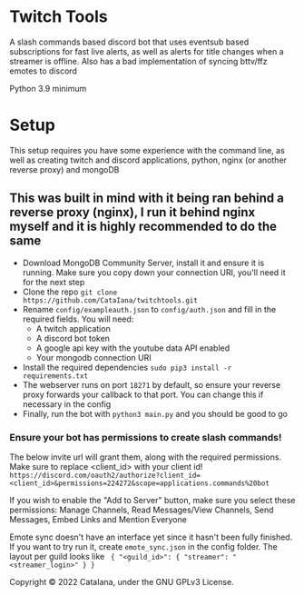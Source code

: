# Twitch Tools

A slash commands based discord bot that uses eventsub based subscriptions for fast live alerts, as well as alerts for title changes when a streamer is offline.
Also has a bad implementation of syncing bttv/ffz emotes to discord

Python 3.9 minimum

# Setup

This setup requires you have some experience with the command line, as well as creating twitch and discord applications, python, nginx (or another reverse proxy) and mongoDB

## This was built in mind with it being ran behind a reverse proxy (nginx), I run it behind nginx myself and it is highly recommended to do the same

- Download MongoDB Community Server, install it and ensure it is running. Make sure you copy down your connection URI, you'll need it for the next step
- Clone the repo `git clone https://github.com/CataIana/twitchtools.git`
- Rename `config/exampleauth.json` to `config/auth.json` and fill in the required fields. You will need:
  * A twitch application
  * A discord bot token
  * A google api key with the youtube data API enabled
  * Your mongodb connection URI
- Install the required dependencies `sudo pip3 install -r requirements.txt`
- The webserver runs on port `18271` by default, so ensure your reverse proxy forwards your callback to that port. You can change this if necessary in the config
- Finally, run the bot with `python3 main.py` and you should be good to go

### Ensure your bot has permissions to create slash commands!

The below invite url will grant them, along with the required permissions. Make sure to replace <client_id> with your client id!
`https://discord.com/oauth2/authorize?client_id=<client_id>&permissions=224272&scope=applications.commands%20bot`

If you wish to enable the "Add to Server" button, make sure you select these permissions: Manage Channels, Read Messages/View Channels, Send Messages, Embed Links and Mention Everyone

Emote sync doesn't have an interface yet since it hasn't been fully finished. If you want to try run it, create `emote_sync.json` in the config folder. The layout per guild looks like ` { "<guild_id>": { "streamer": "<streamer_login>" } }`

Copyright &copy; 2022 CataIana, under the GNU GPLv3 License.
